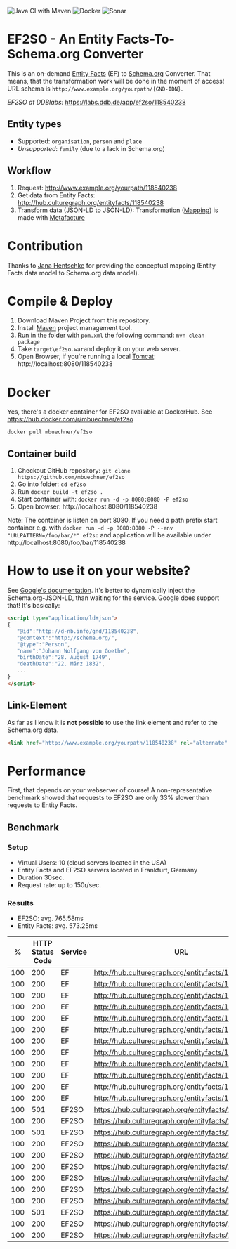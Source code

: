 ![Java CI with Maven](https://github.com/mbuechner/ef2so/workflows/Java%20CI%20with%20Maven/badge.svg) ![Docker](https://github.com/mbuechner/ef2so/workflows/Docker/badge.svg) ![Sonar](https://github.com/mbuechner/ef2so/workflows/Sonar/badge.svg)
# EF2SO - An Entity Facts-To-Schema.org Converter
This is an on-demand [Entity Facts](http://www.dnb.de/entityfacts) (EF) to [Schema.org](https://schema.org/) Converter. That means, that the transformation work will be done in the moment of access! URL schema is `http://www.example.org/yourpath/{GND-IDN}`.

*EF2SO at DDBlabs:* https://labs.ddb.de/app/ef2so/118540238
## Entity types
- Supported: `organisation`, `person` and `place`
- *Unsupported*: `family` (due to a lack in Schema.org)

## Workflow
1. Request: http://www.example.org/yourpath/118540238
2. Get data from Entity Facts: http://hub.culturegraph.org/entityfacts/118540238
3. Transform data (JSON-LD to JSON-LD): Transformation ([Mapping](src/main/resources/ef2so_transformation.xml)) is made with [Metafacture](https://github.com/metafacture/metafacture-core)

# Contribution
Thanks to  [Jana Hentschke](https://twitter.com/junicatalo) for providing the conceptual mapping (Entity Facts data model to Schema.org data model).

# Compile & Deploy
1. Download Maven Project from this repository.
2. Install [Maven](https://maven.apache.org/) project management tool.
3. Run in the folder with `pom.xml` the following command: `mvn clean package`
4. Take `target\ef2so.war`and deploy it on your web server.
5. Open Browser, if you're running a local [Tomcat](http://tomcat.apache.org/): http://localhost:8080/118540238

# Docker
Yes, there's a docker container for EF2SO available at DockerHub. See https://hub.docker.com/r/mbuechner/ef2so
```
docker pull mbuechner/ef2so
```
## Container build
1. Checkout GitHub repository: `git clone https://github.com/mbuechner/ef2so`
2. Go into folder: `cd ef2so`
3. Run `docker build -t ef2so .`
4. Start container with: `docker run -d -p 8080:8080 -P ef2so`
5. Open browser: http://localhost:8080/118540238
 
Note: The container is listen on port 8080. If you need a path prefix start container e.g. with `docker run -d -p 8080:8080 -P --env "URLPATTERN=/foo/bar/*" ef2so` and application will be available under http://localhost:8080/foo/bar/118540238

# How to use it on your website?
See [Google's documentation](https://developers.google.com/search/docs/guides/intro-structured-data). It's better to dynamically inject the Schema.org-JSON-LD, than waiting for the service. Google does support that! It's basically:
```html
<script type="application/ld+json">
{
   "@id":"http://d-nb.info/gnd/118540238",
   "@context":"http://schema.org/",
   "@type":"Person",
   "name":"Johann Wolfgang von Goethe",
   "birthDate":"28. August 1749",
   "deathDate":"22. März 1832",
   ...
}
</script>
```

## Link-Element
As far as I know it is **not possible** to use the link element and refer to the Schema.org data.

````html
<link href="http://www.example.org/yourpath/118540238" rel="alternate" type="application/ld+json" />
````
# Performance
First, that depends on your webserver of course! A non-representative benchmark showed that requests to EF2SO are only 33% slower than requests to Entity Facts.

## Benchmark
### Setup
- Virtual Users: 10 (cloud servers located in the USA)
- Entity Facts and EF2SO servers located in Frankfurt, Germany
- Duration 30sec.
- Request rate: up to 150r/sec.

### Results
- EF2SO: avg. 765.58ms
- Entity Facts: avg. 573.25ms

| %   | HTTP Status Code | Service | URL                                                | LoadTime (ms) |
|-----|------------------|---------|----------------------------------------------------|---------------|
| 100 | 200              | EF      | http://hub.culturegraph.org/entityfacts/100025250  | 520           |
| 100 | 200              | EF      | http://hub.culturegraph.org/entityfacts/100000193  | 472           |
| 100 | 200              | EF      | http://hub.culturegraph.org/entityfacts/100001394  | 555           |
| 100 | 200              | EF      | http://hub.culturegraph.org/entityfacts/100000355  | 483           |
| 100 | 200              | EF      | http://hub.culturegraph.org/entityfacts/140585524  | 569           |
| 100 | 200              | EF      | http://hub.culturegraph.org/entityfacts/100054102  | 659           |
| 100 | 200              | EF      | http://hub.culturegraph.org/entityfacts/118577182  | 543           |
| 100 | 200              | EF      | http://hub.culturegraph.org/entityfacts/100014704  | 601           |
| 100 | 200              | EF      | http://hub.culturegraph.org/entityfacts/118540238  | 629           |
| 100 | 200              | EF      | http://hub.culturegraph.org/entityfacts/118505556  | 589           |
| 100 | 200              | EF      | http://hub.culturegraph.org/entityfacts/106220063  | 659           |
| 100 | 200              | EF      | http://hub.culturegraph.org/entityfacts/100001467  | 600           |
| 100 | 501              | EF2SO   | https://hub.culturegraph.org/entityfacts/118505556 | 719           |
| 100 | 200              | EF2SO   | https://hub.culturegraph.org/entityfacts/100000355 | 752           |
| 100 | 501              | EF2SO   | https://hub.culturegraph.org/entityfacts/140585524 | 854           |
| 100 | 200              | EF2SO   | https://hub.culturegraph.org/entityfacts/100001394 | 777           |
| 100 | 200              | EF2SO   | https://hub.culturegraph.org/entityfacts/106220063 | 736           |
| 100 | 200              | EF2SO   | https://hub.culturegraph.org/entityfacts/100000193 | 775           |
| 100 | 200              | EF2SO   | https://hub.culturegraph.org/entityfacts/118540238 | 673           |
| 100 | 200              | EF2SO   | https://hub.culturegraph.org/entityfacts/100054102 | 736           |
| 100 | 200              | EF2SO   | https://hub.culturegraph.org/entityfacts/100025250 | 768           |
| 100 | 501              | EF2SO   | https://hub.culturegraph.org/entityfacts/118577182 | 811           |
| 100 | 200              | EF2SO   | https://hub.culturegraph.org/entityfacts/100001467 | 725           |
| 100 | 200              | EF2SO   | https://hub.culturegraph.org/entityfacts/100014704 | 861           |
